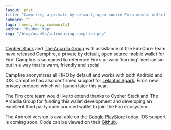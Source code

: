 ```yaml
---
layout: post
title: "Campfire, a private by default, open source Firo mobile wallet ""
summary: “"
tags: [news, dev, community]
author: "Reuben Yap"
img: "/blog/assets/introducing-campfire.png"
---
```

[Cypher Stack](https://cypherstack.com/) and [The Arcadia Group](https://www.arcadiamgroup.com/) with assistance of the Firo Core Team have released Campfire, a private by default, open source mobile wallet for Firo! Campfire is so named to reference Firo’s privacy ‘burning’ mechanism but in a way that is warm, friendly and social.  

Campfire anonymizes all FIRO by default and works with both Android and IOS. Campfire has also confirmed support for [Lelantus Spark](https://firo.org/2021/08/24/presenting-lelantus-spark.html), Firo’s new privacy protocol which will launch later this year.  

The Firo core team would like to extend thanks to Cypher Stack and The Arcadia Group for funding this wallet development and developing an excellent third party open sourced wallet to join the Firo ecosystem.  

[](/blog/assets/campfirescreens.png)

The Android version is available on the [Google PlayStore](https://play.google.com/store/apps/details?id=com.cypherstack.campfire) today. IOS support is coming soon. Code can be viewed on their [Github](https://github.com/cypherstack/Campfire).  